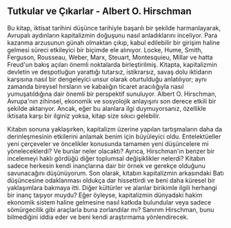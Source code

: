 ## Tutkular ve Çıkarlar - Albert O. Hirschman

Bu kitap, iktisat tarihini düşünce tarihiyle başarılı bir şekilde harmanlayarak, Avrupalı aydınların kapitalizmin doğuşunu nasıl anladıklarını inceliyor. Para kazanma arzusunun günah olmaktan çıkıp, kabul edilebilir bir girişim haline gelmesi süreci etkileyici bir biçimde ele alınıyor. Locke, Hume, Smith, Ferguson, Rousseau, Weber, Marx, Steuart, Montesquieu, Millar ve hatta Freud'un bakış açıları önemli noktalarda birleştirilmiş. Kitapta, kapitalizmin devletin ve despotluğun yarattığı tutarsız, istikrarsız, savaş dolu iktidarın karşısına nasıl bir dengeleyici unsur olarak oturtulduğu anlatılıyor; aynı zamanda bireysel hırsların ve kabalığın ticaret aracılığıyla nasıl yumuşatıldığına dair önemli bir perspektif sunuluyor. Albert O. Hirschman, Avrupa'nın zihinsel, ekonomik ve sosyolojik anlayışını son derece etkili bir şekilde aktarıyor. Ancak, eğer bu alanlara ilgi duymuyorsanız, özellikle iktisata karşı bir ilginiz yoksa, kitap size sıkıcı gelebilir.

Kitabın sonuna yaklaşırken, kapitalizm üzerine yapılan tartışmaların daha da derinleşmesinin etkilerini anlamak benim için büyüleyici oldu. Entelektüeller yeni çerçeveler ve öncelikler konusunda tamamen yeni düşüncelere mi yöneleceklerdi? Ve bunlar neler olacaktı? Ayrıca, Hirschman'ın benzer bir incelemeyi haklı gördüğü diğer toplumsal değişiklikler nelerdi? Kitabın sadece herkesin kendi inançlarına dair bir örnek ve gerekçe olduğunu savunacağını düşünüyorum. Son olarak, kitabın kapitalizmin arkasındaki Batı düşüncesine odaklanması oldukça dar hissettirdi ve beni daha küresel bir yaklaşımlara bakmaya itti. Diğer kültürler ve alanlar birikimle ilgili herhangi bir inanç taşıyor muydu? Eğer öyleyse, kapitalizmin dünyadaki hakim ekonomik sistem haline gelmesine nasıl katkıda bulundular veya sadece sömürgecilik gibi araçlarla buna zorlandılar mı? Sanırım Hirschman, bunu bilmediğini iddia eder ve beni kendi araştırmama yönlendirecek.